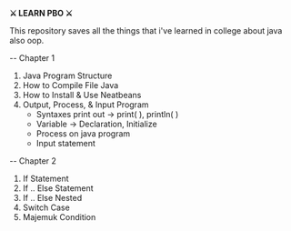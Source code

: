 **⚔️ LEARN PBO ⚔️**

This repository saves all the things that i've learned in college about java also oop.

-- Chapter 1
1. Java Program Structure
2. How to Compile File Java
3. How to Install & Use Neatbeans
4. Output, Process, & Input Program
    * Syntaxes print out → print( ), println( ) 
    * Variable → Declaration, Initialize
    * Process on java program
    * Input statement

-- Chapter 2
1. If Statement
2. If .. Else Statement
3. If .. Else Nested
4. Switch Case
5. Majemuk Condition

